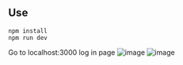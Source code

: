 
## Use
```
npm install
npm run dev

```

Go to localhost:3000
log in page 
![image](login-page.png)
![image](chat-page.png)


